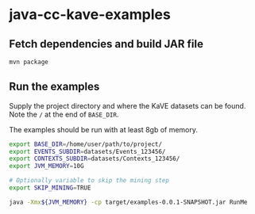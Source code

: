 # java-cc-kave-examples

## Fetch dependencies and build JAR file
```bash
mvn package
```
## Run the examples

Supply the project directory and where the KaVE datasets can be found. Note the ```/``` at the end of `BASE_DIR`.

The examples should be run with at least 8gb of memory.

```bash
export BASE_DIR=/home/user/path/to/project/
export EVENTS_SUBDIR=datasets/Events_123456/
export CONTEXTS_SUBDIR=datasets/Contexts_123456/
export JVM_MEMORY=10G

# Optionally variable to skip the mining step
export SKIP_MINING=TRUE

java -Xmx${JVM_MEMORY} -cp target/examples-0.0.1-SNAPSHOT.jar RunMe 
```
